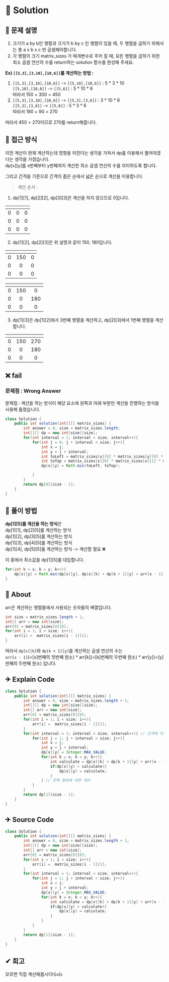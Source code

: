 # 📕 Solution

## :memo: 문제 설명

1. 크기가 a by b인 행렬과 크기가 b by c 인 행렬이 있을 때, 두 행렬을 곱하기 위해서는 총 a x b x c 번 곱셈해야합니다.
2. 각 행렬의 크기 matrix_sizes 가 매개변수로 주어 질 때, 모든 행렬을 곱하기 위한 최소 곱셈 연산의 수를 return하는 solution 함수를 완성해 주세요.

**Ex) `[[5,3],[3,10],[10,6]]`를 계산하는 방법 :**

1. `[[5,3],[3,10],[10,6]]` -> `[[5,10],[10,6]]` : 5 \* 3 \* 10 </br> `[[5,10],[10,6]]` -> `[[5,6]]` : 5 \* 10 \* 6 </br> 따라서 150 + 300 = 450
1. `[[5,3],[3,10],[10,6]]` -> `[[5,3],[3,6]]` : 3 \* 10 \* 6 </br> `[[5,3],[3,6]]` -> `[[5,6]]` : 5 \* 3 \* 6 </br> 따라서 180 + 90 = 270

따라서 450 > 270이므로 270를 return해줍니다.

## 👻 접근 방식

이전 계산이 현재 계산하는데 영향을 미친다는 생각을 가져서 dp를 이용해서 풀어야겠다는 생각을 가졌습니다.  
dp[x][y]를 x번째부터 y번째까지 계산한 최소 곱셈 연산의 수를 의미하도록 합니다.

그리고 간격을 기준으로 간격이 좁은 순에서 넓은 순으로 계산을 이용합니다.

> 계산 순서 :

1. dp[1][1], dp[2][2], dp[3][3]은 계산을 하지 않으므로 0입니다.

| <!-- --> | <!-- --> | <!-- --> |
| :------: | :------: | :------: |
|    0     |    0     |    0     |
|    0     |    0     |    0     |
|    0     |    0     |    0     |

2. dp[1][2], dp[2][3]은 위 설명과 같이 150, 180입니다.

| <!-- --> | <!-- --> | <!-- --> |
| :------: | :------: | :------: |
|    0     |   150    |    0     |
|    0     |    0     |    0     |
|    0     |    0     |    0     |

| <!-- --> | <!-- --> | <!-- --> |
| :------: | :------: | :------: |
|    0     |   150    |    0     |
|    0     |    0     |   180    |
|    0     |    0     |    0     |

3. dp[1][3]은 dp[1][2]에서 3번째 행렬을 계산하고, dp[2][3]에서 1번째 행렬을 계산합니다.

| <!-- --> | <!-- --> | <!-- --> |
| :------: | :------: | :------: |
|    0     |   150    |   270    |
|    0     |    0     |   180    |
|    0     |    0     |    0     |

## ❌ fail

### 문제점 : Wrong Answer

문제점 : 계산을 하는 방식이 해당 요소에 왼쪽과 아래 부분만 계산을 진행하는 방식을 사용해 틀렸습니다.

```java
class Solution {
    public int solution(int[][] matrix_sizes) {
        int answer = 0, size = matrix_sizes.length;
        int[][] dp = new int[size][size];
        for(int interval = 1; interval < size; interval++){
            for(int j = 0; j + interval < size; j++){
                int x = j;
                int y = j + interval;
                int toLeft = matrix_sizes[x][0] * matrix_sizes[y][0] * matrix_sizes[y][1] + dp[x][y - 1];
                int toTop = matrix_sizes[x][0] * matrix_sizes[x][1] * matrix_sizes[y][1] + dp[x + 1][y];
                dp[x][y] = Math.min(toLeft, toTop);

            }
        }
        return dp[0][size - 1];
    }
}
```

## 💪 풀이 방법

**dp[1][5]를 계산을 하는 방식**은  
dp[1][1], dp[2][5]를 계산하는 방식  
dp[1][2], dp[3][5]를 계산하는 방식  
dp[1][3], dp[4][5]를 계산하는 방식  
dp[1][4], dp[5][5]를 계산하는 방식 -> 계산할 필요 ❌

이 중에서 최소값을 dp[1][5]를 대입합니다.

```java
for(int k = x; k < y; k++){
    dp[x][y] = Math.min(dp[x][y], dp[x][k] + dp[k + 1][y] + arr[x - 1] * arr[k] * arr[y]);
}
```

## 👻 About

arr은 계산하는 행렬들에서 사용되는 숫자들의 배열입니다.

```java
int size = matrix_sizes.length + 1;
int[] arr = new int[size];
arr[0] = matrix_sizes[0][0];
for(int i = 1; i < size; i++){
    arr[i] =  matrix_sizes[i - 1][1];
}
```

따라서 `dp[x][k]`와 `dp[k + 1][y]`를 계산하는 곱셈 연산의 수는  
`arr[x - 1]`(=[x]번째의 첫번째 원소) \* arr[k](=[k]번째의 두번째 원소) \* arr[y](=[y]번째의 두번째 원소) 입니다.

## ✈ Explain Code

```java
class Solution {
    public int solution(int[][] matrix_sizes) {
        int answer = 0, size = matrix_sizes.length + 1;
        int[][] dp = new int[size][size];
        int[] arr = new int[size];
        arr[0] = matrix_sizes[0][0];
        for(int i = 1; i < size; i++){
            arr[i] =  matrix_sizes[i - 1][1];
        }
        for(int interval = 1; interval < size; interval++){ // 간격에 따라 계산 순서를 진행
            for(int j = 1; j + interval < size; j++){
                int x = j;
                int y = j + interval;
                dp[x][y] = Integer.MAX_VALUE;
                for(int k = x; k < y; k++){
                    int calculate = dp[x][k] + dp[k + 1][y] + arr[x - 1] * arr[k] * arr[y];
                    if(dp[x][y] > calculate){
                        dp[x][y] = calculate;
                    }
                } // 전체 범위에 대한 계산
            }
        }
        return dp[1][size - 1];
    }
}
```

## ✈ Source Code

```java
class Solution {
    public int solution(int[][] matrix_sizes) {
        int answer = 0, size = matrix_sizes.length + 1;
        int[][] dp = new int[size][size];
        int[] arr = new int[size];
        arr[0] = matrix_sizes[0][0];
        for(int i = 1; i < size; i++){
            arr[i] =  matrix_sizes[i - 1][1];
        }
        for(int interval = 1; interval < size; interval++){
            for(int j = 1; j + interval < size; j++){
                int x = j;
                int y = j + interval;
                dp[x][y] = Integer.MAX_VALUE;
                for(int k = x; k < y; k++){
                    int calculate = dp[x][k] + dp[k + 1][y] + arr[x - 1] * arr[k] * arr[y];
                    if(dp[x][y] > calculate){
                        dp[x][y] = calculate;
                    }
                }
            }
        }
        return dp[1][size - 1];
    }
}
```

## ✔ 회고

모르면 직접 계산해봅시다!👍👍
